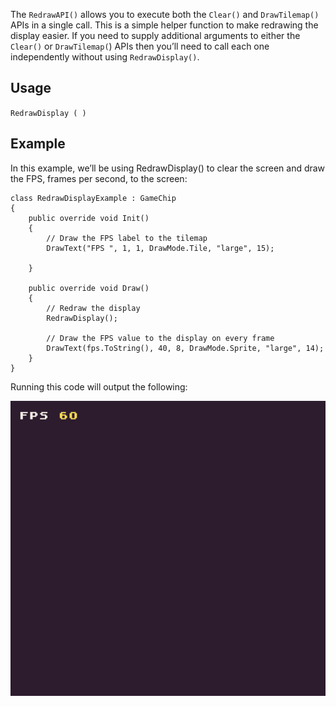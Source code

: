 The `RedrawAPI()` allows you to execute both the `Clear()` and `DrawTilemap()` APIs in a single call. This is a simple helper function to make redrawing the display easier. If you need to supply additional arguments to either the `Clear()` or `DrawTilemap(`) APIs then you’ll need to call each one independently without using `RedrawDisplay()`.

## Usage

`RedrawDisplay ( )`

## Example

In this example, we’ll be using RedrawDisplay() to clear the screen and draw the FPS, frames per second, to the screen:

    class RedrawDisplayExample : GameChip
    {
        public override void Init()
        {
            // Draw the FPS label to the tilemap
            DrawText("FPS ", 1, 1, DrawMode.Tile, "large", 15);

        }

        public override void Draw()
        {
            // Redraw the display
            RedrawDisplay();

            // Draw the FPS value to the display on every frame
            DrawText(fps.ToString(), 40, 8, DrawMode.Sprite, "large", 14);
        }
    }

Running this code will output the following:

<p style="text-align:center"><img src="images/RedrawDisplayOutput_image_0.png" /></p>


